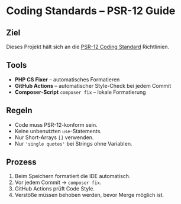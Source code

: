 # Coding Standards – PSR-12 Guide

## Ziel
Dieses Projekt hält sich an die [PSR-12 Coding Standard](https://www.php-fig.org/psr/psr-12/) Richtlinien.

## Tools
- **PHP CS Fixer** – automatisches Formatieren
- **GitHub Actions** – automatischer Style-Check bei jedem Commit
- **Composer-Script** `composer fix` – lokale Formatierung

## Regeln
- Code muss PSR-12-konform sein.
- Keine unbenutzten `use`-Statements.
- Nur Short-Arrays `[]` verwenden.
- Nur `'single quotes'` bei Strings ohne Variablen.

## Prozess
1. Beim Speichern formatiert die IDE automatisch.
2. Vor jedem Commit → `composer fix`.
3. GitHub Actions prüft Code Style.
4. Verstöße müssen behoben werden, bevor Merge möglich ist.